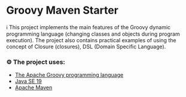 # Groovy Maven Starter

ℹ️ This project implements the main features of the Groovy dynamic programming language (changing classes and objects during program execution). The project also contains practical examples of using the concept of Closure (closures), DSL (Domain Specific Language).

### ⚙️ The project uses:

- [The Apache Groovy programming language](https://groovy-lang.org/)
- [Java SE 19](https://www.oracle.com/java/technologies/downloads/archive/)
- [Apache Maven](https://maven.apache.org/)